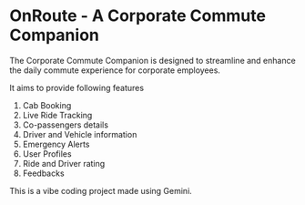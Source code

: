 # OnRoute - A Corporate Commute Companion

The Corporate Commute Companion is designed to streamline and enhance the daily commute experience for corporate employees. 

It aims to provide following features 
1. Cab Booking
2. Live Ride Tracking
3. Co-passengers details
4. Driver and Vehicle information
5. Emergency Alerts
6. User Profiles
7. Ride and Driver rating
8. Feedbacks

This is a vibe coding project made using Gemini. 
 




